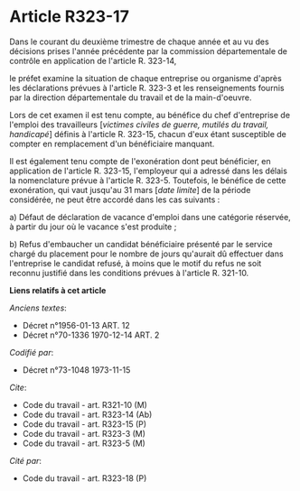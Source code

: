 # Article R323-17

Dans le courant du deuxième trimestre de chaque année et au vu des décisions prises l'année précédente par la commission
départementale de contrôle en application de l'article R. 323-14,

le préfet examine la situation de chaque entreprise ou organisme d'après les déclarations prévues à l'article R. 323-3 et les
renseignements fournis par la direction départementale du travail et de la main-d'oeuvre.

Lors de cet examen il est tenu compte, au bénéfice du chef d'entreprise de l'emploi des travailleurs [*victimes civiles de
guerre, mutilés du travail, handicapé*] définis à l'article R. 323-15, chacun d'eux étant susceptible de compter en
remplacement d'un bénéficiaire manquant.

Il est également tenu compte de l'exonération dont peut bénéficier, en application de l'article R. 323-15, l'employeur qui a
adressé dans les délais la nomenclature prévue à l'article R. 323-5. Toutefois, le bénéfice de cette exonération, qui vaut
jusqu'au 31 mars [*date limite*] de la période considérée, ne peut être accordé dans les cas suivants :

a) Défaut de déclaration de vacance d'emploi dans une catégorie réservée, à partir du jour où le vacance s'est produite ;

b) Refus d'embaucher un candidat bénéficiaire présenté par le service chargé du placement pour le nombre de jours qu'aurait
dû effectuer dans l'entreprise le candidat refusé, à moins que le motif du refus ne soit reconnu justifié dans les conditions
prévues à l'article R. 321-10.

**Liens relatifs à cet article**

_Anciens textes_:

  - Décret n°1956-01-13 ART. 12
  - Décret n°70-1336 1970-12-14 ART. 2

_Codifié par_:

  - Décret n°73-1048 1973-11-15

_Cite_:

  - Code du travail - art. R321-10 (M)
  - Code du travail - art. R323-14 (Ab)
  - Code du travail - art. R323-15 (P)
  - Code du travail - art. R323-3 (M)
  - Code du travail - art. R323-5 (M)

_Cité par_:

  - Code du travail - art. R323-18 (P)
